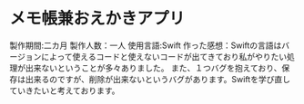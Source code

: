 # メモ帳兼おえかきアプリ
製作期間:二カ月
製作人数：一人
使用言語:Swift
作った感想：Swiftの言語はバージョンによって使えるコードと使えないコードが出てきており私がやりたい処理が出来ないということが多々ありました。
また、１つバグを抱えており、保存は出来るのですが、削除が出来ないというバグがあります。Swiftを学び直していきたいと考えております。
